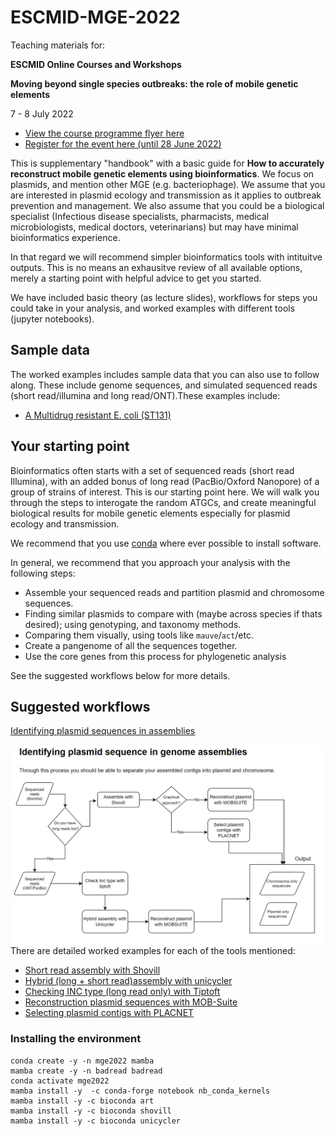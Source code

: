# ESCMID-MGE-2022

Teaching materials for:

**ESCMID Online Courses and Workshops** 

**Moving beyond single species outbreaks: the role of mobile genetic elements** 

7 - 8 July 2022

* [View the course programme flyer here](https://www.escmid.org/fileadmin/src/media/PDFs/1Dates_Events/event_flyers/ESGEM_Course22_web.pdf)
* [Register for the event here (until 28 June 2022)](https://events.escmid.org/event/35)


This is supplementary "handbook" with a basic guide for **How to accurately reconstruct mobile genetic elements using bioinformatics**. We focus on 
plasmids, and mention other MGE (e.g. bacteriophage). We assume that you are interested in plasmid ecology and transmission as it applies to outbreak prevention and management.
We also assume that you could be a biological specialist (Infectious disease specialists, pharmacists, medical microbiologists, medical doctors, veterinarians) but may have minimal bioinformatics experience.

In that regard we will recommend simpler bioinformatics tools with intituitve outputs. This is no means an exhausitve review of all available options, merely a starting point with helpful advice to get you started. 

We have included basic theory (as lecture slides), workflows for steps you could take in your analysis, and worked examples with different tools (jupyter notebooks).

## Sample data

The worked examples includes sample data that you can also use to follow along. These include genome sequences, and simulated sequenced reads (short read/illumina and long read/ONT).These examples include:

* [A Multidrug resistant E. coli (ST131)](simulate_reads/simulate_reads.ipynb)

## Your starting point 

Bioinformatics often starts with a set of sequenced reads (short read Illumina), with
an added bonus of long read (PacBio/Oxford Nanopore) of a group of strains of interest. This is our starting point here. We will walk you through the steps to 
interogate the random ATGCs, and create meaningful biological results for mobile genetic elements especially for plasmid ecology and transmission. 

We recommend that you use [conda](https://docs.conda.io/en/latest/) where ever possible to install software. 

In general, we recommend that you approach your analysis with the following steps:

* Assemble your sequenced reads and partition plasmid and chromosome sequences. 
* Finding similar plasmids to compare with (maybe across species if thats desired); using genotyping, and taxonomy methods. 
* Comparing them visually, using tools like `mauve`/`act`/etc.
* Create a pangenome of all the sequences together.
* Use the core genes from this process for phylogenetic analysis 

See the suggested workflows below for more details.

## Suggested workflows 

[Identifying plasmid sequences in assemblies](https://tinyurl.com/4js7yf4y)

<img src="plas_vs_chrom.png "
     style="float: left; margin-right: 10px;" />


There are detailed worked examples for each of the tools mentioned:

* [Short read assembly with Shovill](assembly_annotation/assembly_annotation_short_reads.ipynb)
* [Hybrid (long + short read)assembly with unicycler](assembly_annotation/assembly_annotation_hybrid.ipynb)
* [Checking INC type (long read only) with Tiptoft](genotyping/plasmid_detect_tiptof.ipynb)
* [Reconstruction plasmid sequences with MOB-Suite](genotyping/plasmid_reconstruction_mobsuite.ipynb)
* [Selecting plasmid contigs with PLACNET](assembly_annotation/assembly_plasmid_placnet.ipynb)


### Installing the environment

```
conda create -y -n mge2022 mamba 
mamba create -y -n badread badread
conda activate mge2022 
mamba install -y  -c conda-forge notebook nb_conda_kernels
mamba install -y -c bioconda art
mamba install -y -c bioconda shovill
mamba install -y -c bioconda unicycler

```